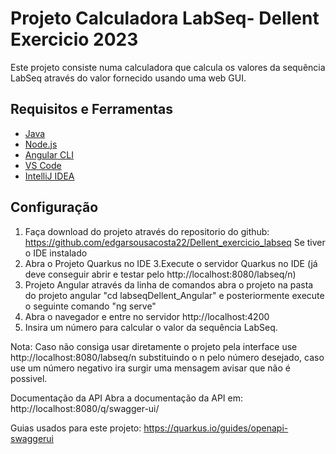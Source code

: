 # Projeto Calculadora LabSeq- Dellent Exercicio 2023

Este projeto consiste numa calculadora que calcula os valores da sequência LabSeq através do valor fornecido usando uma  web GUI.

## Requisitos e Ferramentas

- [Java](https://www.oracle.com/java/technologies/javase-downloads.html)
- [Node.js](https://nodejs.org/)
- [Angular CLI](https://angular.io/cli)
- [VS Code](https://code.visualstudio.com/)
- [IntelliJ IDEA](https://www.jetbrains.com/idea/)

## Configuração

1. Faça download do projeto através do repositorio do github:
	https://github.com/edgarsousacosta22/Dellent_exercicio_labseq
Se tiver o IDE instalado
2. Abra o Projeto Quarkus no IDE
3.Execute o servidor Quarkus no IDE (já deve conseguir abrir e testar pelo http://localhost:8080/labseq/n)
4. Projeto Angular através da linha de comandos abra o projeto na pasta do projeto angular "cd labseqDellent_Angular" e posteriormente execute o  seguinte comando "ng serve"
5. Abra o navegador e entre no servidor http://localhost:4200
6. Insira um número para calcular o valor da sequência LabSeq.

Nota: Caso não consiga usar diretamente o projeto pela interface use http://localhost:8080/labseq/n substituindo o n pelo número desejado, caso use um número negativo ira surgir uma mensagem avisar que não é possivel.

Documentação da API
Abra a documentação da API em: http://localhost:8080/q/swagger-ui/


Guias usados para este projeto:
https://quarkus.io/guides/openapi-swaggerui

